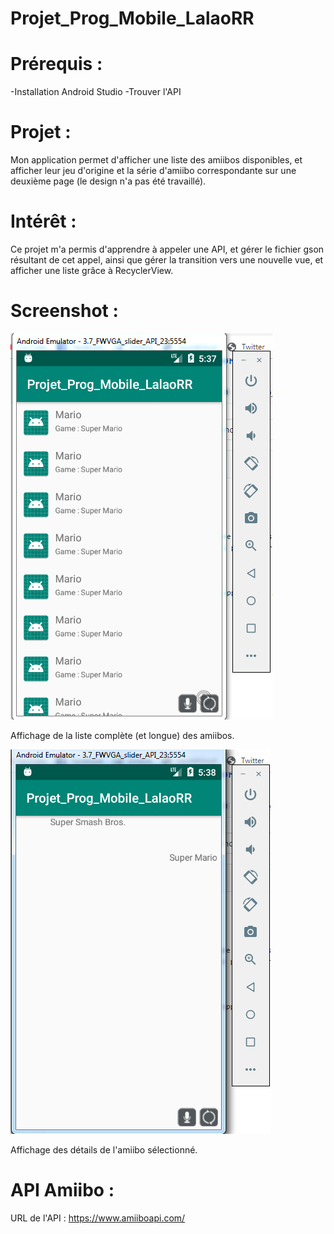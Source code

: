 # Projet_Prog_Mobile_LalaoRR

# Prérequis : 

-Installation Android Studio
-Trouver l'API

# Projet :

Mon application permet d'afficher une liste des amiibos disponibles, et afficher leur jeu d'origine et la série d'amiibo correspondante
sur une deuxième page (le design n'a pas été travaillé).

# Intérêt : 

Ce projet m'a permis d'apprendre à appeler une API, et gérer le fichier gson résultant de cet appel, ainsi que gérer la transition vers une nouvelle vue, et afficher une liste grâce à RecyclerView.

# Screenshot : 

![alt text](https://github.com/Lalaorr/Projet_Prog_Mobile_LalaoRR/blob/master/liste_projet_prog_screenshot.PNG)

Affichage de la liste complète (et longue) des amiibos.

![alt text](https://github.com/Lalaorr/Projet_Prog_Mobile_LalaoRR/blob/master/detail_screenshot.PNG)

Affichage des détails de l'amiibo sélectionné.

# API Amiibo : 

URL de l'API : 
https://www.amiiboapi.com/
